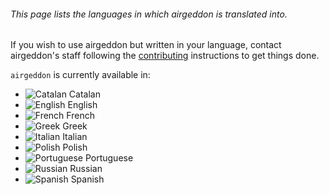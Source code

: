 ###### This page lists the languages in which airgeddon is translated into.

If you wish to use airgeddon but written in your language, contact airgeddon's staff following the [contributing] instructions to get things done.

`airgeddon` is currently available in:

- ![Catalan][Catalan] Catalan
- ![English][English] English
- ![French][French] French
- ![Greek][Greek] Greek
- ![Italian][Italian] Italian
- ![Polish][Polish] Polish
- ![Portuguese][Portuguese] Portuguese
- ![Russian][Russian] Russian
- ![Spanish][Spanish] Spanish

<!-- Links To WiKi -->
[contributing]: https://github.com/v1s1t0r1sh3r3/airgeddon/wiki/Contributing
<!-- Links To Images -->
[English]: https://raw.githubusercontent.com/v1s1t0r1sh3r3/airgeddon/master/imgs/flags/us.png "English"
[Spanish]: https://raw.githubusercontent.com/v1s1t0r1sh3r3/airgeddon/master/imgs/flags/es.png "Spanish"
[French]: https://raw.githubusercontent.com/v1s1t0r1sh3r3/airgeddon/master/imgs/flags/fr.png "French"
[Catalan]: https://raw.githubusercontent.com/v1s1t0r1sh3r3/airgeddon/master/imgs/flags/cat.png "Catalan"
[Portuguese]: https://raw.githubusercontent.com/v1s1t0r1sh3r3/airgeddon/master/imgs/flags/pt.png "Portuguese"
[Russian]: https://raw.githubusercontent.com/v1s1t0r1sh3r3/airgeddon/master/imgs/flags/ru.png "Russian"
[Greek]: https://raw.githubusercontent.com/v1s1t0r1sh3r3/airgeddon/master/imgs/flags/gr.png "Greek"
[Italian]: https://raw.githubusercontent.com/v1s1t0r1sh3r3/airgeddon/master/imgs/flags/it.png "Italian"
[Polish]: https://raw.githubusercontent.com/v1s1t0r1sh3r3/airgeddon/master/imgs/flags/pl.png "Polish"